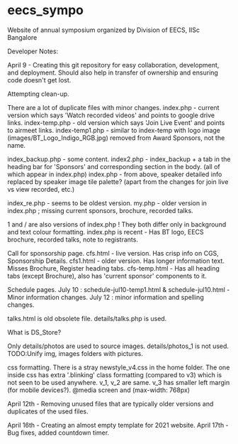 # eecs_sympo
Website of annual symposium organized by Division of EECS, IISc Bangalore



Developer Notes:

April 9 - Creating this git repository for easy collaboration, development, and deployment. Should also help in transfer of ownership and ensuring code doesn't get lost.

Attempting clean-up.

There are a lot of duplicate files with minor changes.
index.php - current version which says 'Watch recorded videos' and points to google drive links.
index-temp.php - old version which says 'Join Live Event' and points to airmeet links.
index-temp1.php - similar to index-temp with logo image (images/BT_Logo_Indigo_RGB.jpg) removed from Award Sponsors, not the name.

index_backup.php - some content.
index2.php - index_backup + a tab in the heading bar for 'Sponsors' and corresponding section in the body. (all of which appear in index.php)
index.php - from above, speaker detailed info replaced by speaker image tile palette? (apart from the changes for join live vs view recorded, etc.)

index_re.php - seems to be oldest version.
my.php - older version in index.php ; missing current sponsors, brochure, recorded talks.

1 and / are also versions of index.php !
They both differ only in background and text colour formatting.
index.php is recent - Has BT logo, EECS brochure, recorded talks, note to registrants.

Call for sponsorship page.
cfs.html - live version. Has crisp info on CGS, Sponsorship Details.
cfs1.html - older version. Has longer information text. Misses Brochure, Register heading tabs.
cfs-temp.html - Has all heading tabs (except Brochure), also has 'current sponsor' components to it.

Schedule pages.
July 10 : schedule-jul10-temp1.html & schedule-jul10.html - Minor information changes.
July 12 : minor information and spelling changes.


talks.html is old obsolete file.
details/talks.php is used.

What is DS_Store?

Only details/photos are used to source images. details/photos_1 is not used.
TODO:Unify img, images folders with pictures.


css formatting.
There is a stray newstyle_v4.css in the home folder. The one inside css has extra '.blinking' class formatting 
(compared to v3) which is not seen to be used anywhere.
v_1, v_2 are same. v_3 has smaller left margin (for mobile devices?). @media screen and (max-width: 768px)

April 12th - Removing unused files that are typically older versions and duplicates of the used files.

April 16th - Creating an almost empty template for 2021 website.
April 17th - Bug fixes, added countdown timer.

